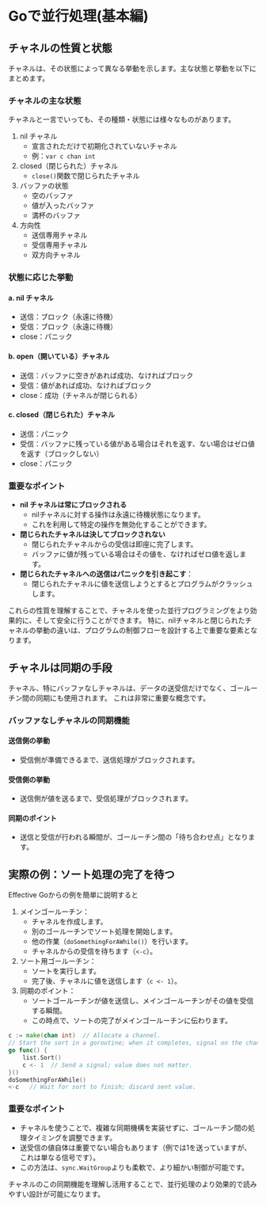# Goで並行処理(基本編)
## チャネルの性質と状態
チャネルは、その状態によって異なる挙動を示します。主な状態と挙動を以下にまとめます。

### チャネルの主な状態
チャネルと一言でいっても、その種類・状態には様々なものがあります。
1. nil チャネル
	- 宣言されただけで初期化されていないチャネル
	- 例：`var c chan int`
2. closed（閉じられた）チャネル
	- `close()`関数で閉じられたチャネル
3. バッファの状態
	- 空のバッファ
	- 値が入ったバッファ
	- 満杯のバッファ
4. 方向性
	- 送信専用チャネル
	- 受信専用チャネル
	- 双方向チャネル
### 状態に応じた挙動
#### a. nil チャネル
- 送信：ブロック（永遠に待機）
- 受信：ブロック（永遠に待機）
- close：パニック
#### b. open（開いている）チャネル
- 送信：バッファに空きがあれば成功、なければブロック
- 受信：値があれば成功、なければブロック
- close：成功（チャネルが閉じられる）
#### c. closed（閉じられた）チャネル
- 送信：パニック
- 受信：バッファに残っている値がある場合はそれを返す、ない場合はゼロ値を返す（ブロックしない）
- close：パニック

### 重要なポイント
- **nil チャネルは常にブロックされる**
	- nilチャネルに対する操作は永遠に待機状態になります。
	- これを利用して特定の操作を無効化することができます。
- **閉じられたチャネルは決してブロックされない**
	- 閉じられたチャネルからの受信は即座に完了します。
	- バッファに値が残っている場合はその値を、なければゼロ値を返します。
- **閉じられたチャネルへの送信はパニックを引き起こす**：
	- 閉じられたチャネルに値を送信しようとするとプログラムがクラッシュします。

これらの性質を理解することで、チャネルを使った並行プログラミングをより効果的に、そして安全に行うことができます。
特に、nilチャネルと閉じられたチャネルの挙動の違いは、プログラムの制御フローを設計する上で重要な要素となります。
## チャネルは同期の手段
チャネル、特にバッファなしチャネルは、データの送受信だけでなく、ゴールーチン間の同期にも使用されます。
これは非常に重要な概念です。

### バッファなしチャネルの同期機能
#### 送信側の挙動
- 受信側が準備できるまで、送信処理がブロックされます。
#### 受信側の挙動
- 送信側が値を送るまで、受信処理がブロックされます。
#### 同期のポイント
- 送信と受信が行われる瞬間が、ゴールーチン間の「待ち合わせ点」となります。

## 実際の例：ソート処理の完了を待つ
Effective Goからの例を簡単に説明すると

1. メインゴールーチン：
    - チャネルを作成します。
    - 別のゴールーチンでソート処理を開始します。
    - 他の作業（`doSomethingForAWhile()`）を行います。
    - チャネルからの受信を待ちます（`<-c`）。
2. ソート用ゴールーチン：
    - ソートを実行します。
    - 完了後、チャネルに値を送信します（`c <- 1`）。
3. 同期のポイント：
    - ソートゴールーチンが値を送信し、メインゴールーチンがその値を受信する瞬間。
    - この時点で、ソートの完了がメインゴールーチンに伝わります。

```go
c := make(chan int)  // Allocate a channel.
// Start the sort in a goroutine; when it completes, signal on the channel.
go func() {
	list.Sort()
	c <- 1  // Send a signal; value does not matter.
}()
doSomethingForAWhile()
<-c   // Wait for sort to finish; discard sent value.
```

### 重要なポイント

- チャネルを使うことで、複雑な同期機構を実装せずに、ゴールーチン間の処理タイミングを調整できます。
- 送受信の値自体は重要でない場合もあります（例では1を送っていますが、これは単なる信号です）。
- この方法は、`sync.WaitGroup`よりも柔軟で、より細かい制御が可能です。

チャネルのこの同期機能を理解し活用することで、並行処理のより効果的で読みやすい設計が可能になります。

